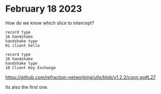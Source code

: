 # February 18 2023

How do we know which slice to intercept?

~~~
record type
16 handshake
handshake type
01 client hello

record type
16 handshake
handshake type
10 Client Key Exchange
~~~

https://github.com/refraction-networking/utls/blob/v1.2.2/conn.go#L27

Its also the first one.
